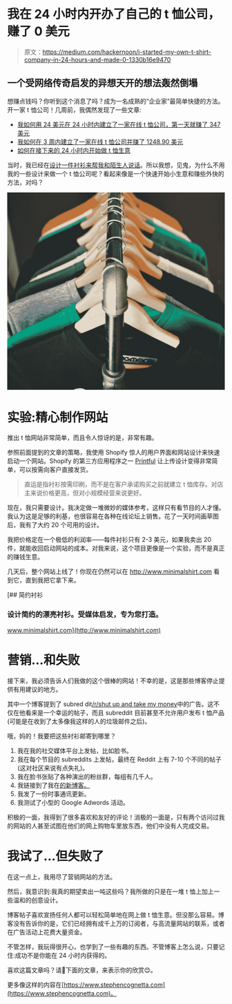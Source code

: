 # 我在 24 小时内开办了自己的 t 恤公司，赚了 0 美元

> 原文：<https://medium.com/hackernoon/i-started-my-own-t-shirt-company-in-24-hours-and-made-0-1330b16e9470>

## 一个受网络传奇启发的异想天开的想法轰然倒塌

想赚点钱吗？你听到这个消息了吗？成为一名成熟的“企业家”最简单快捷的方法。开一家 t 恤公司！几周前，我偶然发现了一些文章:

*   [我如何用 24 美元在 24 小时内建立了一家在线 t 恤公司，第一天就赚了 347 美元](https://www.abetterlemonadestand.com/how-to-start-an-online-tshirt-business-24-hour-guide-challenge/)
*   [我如何在 3 周内建立了一家在线 t 恤公司并赚了 1248.90 美元](https://www.shopify.com/blog/50559813-how-i-built-an-online-t-shirt-business-and-made-1-248-90-in-3-weeks)
*   [如何在接下来的 24 小时内开始做 t 恤生意](http://www.tshirtriches.com/how-to-start-a-t-shirt-business-in-24-hours/)

当时，我已经在[设计一件衬衫来帮我和陌生人说话](https://hackernoon.com/hacking-social-interaction-with-a-me-shirt-6f57b6edcf37)。所以我想，见鬼，为什么不用我的一些设计来做一个 t 恤公司呢？看起来像是一个快速开始小生意和赚些外快的方法，对吗？

![](img/3492548bc3a03eec34aaa5bdf86ecaeb.png)

# 实验:精心制作网站

推出 t 恤网站非常简单，而且令人惊讶的是，非常有趣。

参照前面提到的文章的策略，我使用 Shopify 惊人的用户界面和网站设计来快速启动一个网站。Shopify 的第三方应用程序之一 [Printful](https://www.printful.com/) 让上传设计变得非常简单，可以按需向客户直接发货。

> 直运是指衬衫按需印刷，而不是在客户承诺购买之前就建立 t 恤库存。对店主来说价格更高，但对小规模经营来说更好。

现在，我只需要设计。我决定做一堆微妙的媒体参考，这样只有看节目的人才懂。我认为这是足够的利基，也很容易在各种在线论坛上销售。花了一天时间画草图后，我有了大约 20 个可用的设计。

我把价格定在一个极低的利润率——每件衬衫只有 2-3 美元，如果我卖出 20 件，就能收回启动网站的成本。对我来说，这个项目更像是一个实验，而不是真正的赚钱生意。

几天后，整个网站上线了！你现在仍然可以在 http://www.minimalshirt.com 看到它，直到我把它拿下来。

[](http://www.minimalshirt.com) [## 简约衬衫

### 设计简约的漂亮衬衫。受媒体启发，专为您打造。

www.minimalshirt.com](http://www.minimalshirt.com) 

# 营销…和失败

接下来，我必须告诉人们我做的这个很棒的网站！不幸的是，这是那些博客停止提供有用建议的地方。

其中一个博客提到了 subred dit[/r/shut up and take my money](http://reddit.com/r/shutupandtakemymoney)中的广告。这不仅在他看来是一个幸运的帖子，而且 subreddit 目前甚至不允许用户发布 t 恤产品(可能是在收到了太多像我这样的人的垃圾邮件之后)。

哦，妈的！我要把这些衬衫邮寄到哪里？

1.  我在我的社交媒体平台上发帖，比如脸书。
2.  我在每个节目的 subreddits 上发帖，最终在 Reddit 上有 7-10 个不同的帖子(这对社区来说有点失礼)。
3.  我在脸书张贴了各种演出的粉丝群，每组有几千人。
4.  我链接到了我在[的新博客。](https://hackernoon.com/hacking-social-interaction-with-a-me-shirt-6f57b6edcf37)
5.  我发了一份时事通讯更新。
6.  我测试了小型的 Google Adwords 活动。

积极的一面，我得到了很多喜欢和友好的评论！消极的一面是，只有两个访问过我的网站的人甚至试图在他们的网上购物车里放东西，他们中没有人完成交易。

# 我试了…但失败了

在这一点上，我用尽了营销网站的方法。

然后，我意识到:我真的期望卖出一吨这些吗？我所做的只是在一堆 t 恤上加上一些温和的创意设计。

博客帖子喜欢宣扬任何人都可以轻松简单地在网上做 t 恤生意。但没那么容易。博客没有告诉你的是，它们已经拥有成千上万的订阅者，与高流量网站的联系，或者在广告活动上花费大量资金。

不管怎样，我玩得很开心，也学到了一些有趣的东西。不管博客上怎么说，只要记住:成功不是你能在 24 小时内获得的。

喜欢这篇文章吗？请👏下面的文章，来表示你的欣赏😊。

更多像这样的内容在[https://www.stephencognetta.com](https://www.stephencognetta.com)。